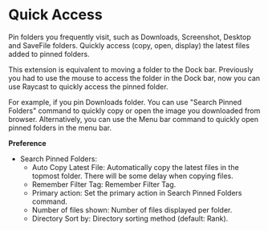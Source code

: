 # Quick Access

Pin folders you frequently visit, such as Downloads, Screenshot, Desktop and SaveFile folders.
Quickly access (copy, open, display) the latest files added to pinned folders.

This extension is equivalent to moving a folder to the Dock bar. Previously you had to use the mouse to access the folder in the Dock bar, now you can use Raycast to quickly access the pinned folder.
          
For example, if you pin Downloads folder.
You can use "Search Pinned Folders" command to quickly copy or open the image you downloaded from browser.
Alternatively, you can use the Menu bar command to quickly open pinned folders in the menu bar.

**Preference**

- Search Pinned Folders:
  - Auto Copy Latest File: Automatically copy the latest files in the topmost folder. There will be some delay when copying files.
  - Remember Filter Tag: Remember Filter Tag.
  - Primary action: Set the primary action in Search Pinned Folders command.
  - Number of files shown: Number of files displayed per folder.
  - Directory Sort by: Directory sorting method (default: Rank).
